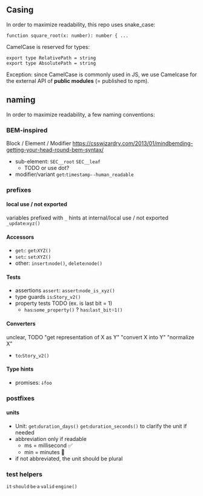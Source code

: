 
## Casing
In order to maximize readability, this repo uses snake_case:
```
function square_root(x: number): number { ...
```

CamelCase is reserved for types:
```
export type RelativePath = string
export type AbsolutePath = string
```

Exception: since CamelCase is commonly used in JS,
we use Camelcase for the external API of **public modules** (= published to npm).


## naming
In order to maximize readability, a few naming conventions:

### BEM-inspired
Block / Element / Modifier
https://csswizardry.com/2013/01/mindbemding-getting-your-head-round-bem-syntax/

* sub-element: `SEC__root` `SEC__leaf`
  * TODO or use dot?
* modifier/variant `getꓽtimestamp--human_readable`


### prefixes

#### local use / not exported
variables prefixed with `_` hints at internal/local use / not exported `_updateꓽxyz()`

#### Accessors
* `getꓽ`: `getꓽXYZ()`
* `setꓽ`: `setꓽXYZ()`
* other: `insertꓽnode()`, `deleteꓽnode()`

#### Tests
* assertions `assert`: `assertꓽnode_is_xyz()`
* type guards `isꓽStory‿v2()`
* property tests TODO (ex. is last bit = 1)
  * `hasꓽsome_property()` ? `hasꓽlast_bitꘌ1()`

#### Converters

unclear, TODO
"get representation of X as Y"
"convert X into Y"
"normalize X"
* `toꓽStory‿v2()`

#### Type hints
* promises: `ↆfoo`

### postfixes

#### units
* Unit: `getꓽduration‿days()` `getꓽduration‿seconds()` to clarify the unit if needed
* abbreviation only if readable
  * ms = millisecond ✅
  * min = minutes 🚫
* if not abbreviated, the unit should be plural

### test helpers

`itᐧshouldᐧbeᐧaᐧvalidᐧengine()`
